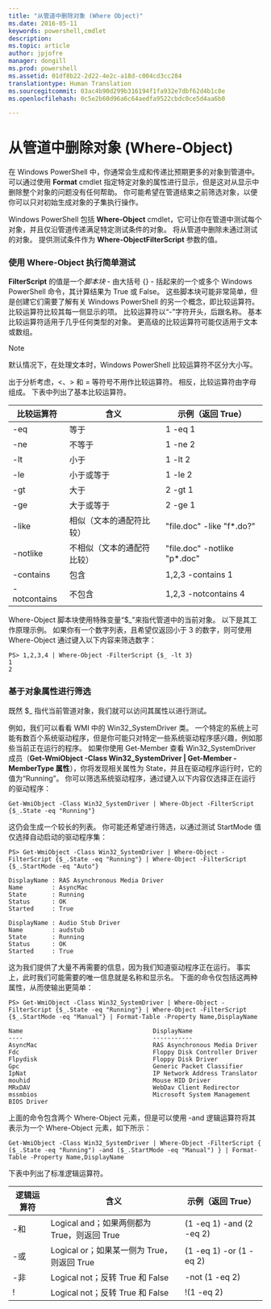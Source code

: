 ```yaml
---
title: "从管道中删除对象 (Where Object)"
ms.date: 2016-05-11
keywords: powershell,cmdlet
description: 
ms.topic: article
author: jpjofre
manager: dongill
ms.prod: powershell
ms.assetid: 01df8b22-2d22-4e2c-a18d-c004cd3cc284
translationtype: Human Translation
ms.sourcegitcommit: 03ac4b90d299b316194f1fa932e7dbf62d4b1c8e
ms.openlocfilehash: 0c5e2b60d96a6c64aedfa9522cbdc0ce5d4aa6b0

---
```


# 从管道中删除对象 (Where-Object)
在 Windows PowerShell 中，你通常会生成和传递比预期更多的对象到管道中。 可以通过使用 **Format** cmdlet 指定特定对象的属性进行显示，但是这对从显示中删除整个对象的问题没有任何帮助。 你可能希望在管道结束之前筛选对象，以便你可以只对初始生成对象的子集执行操作。

Windows PowerShell 包括 **Where\-Object** cmdlet，它可让你在管道中测试每个对象，并且仅沿管道传递满足特定测试条件的对象。 将从管道中删除未通过测试的对象。 提供测试条件作为 **Where\-ObjectFilterScript** 参数的值。

### 使用 Where\-Object 执行简单测试
**FilterScript** 的值是一个*脚本块* \- 由大括号 {} \- 括起来的一个或多个 Windows PowerShell 命令，其计算结果为 True 或 False。 这些脚本块可能非常简单，但是创建它们需要了解有关 Windows PowerShell 的另一个概念，即比较运算符。 比较运算符比较其每一侧显示的项。 比较运算符以“\-”字符开头，后跟名称。 基本比较运算符适用于几乎任何类型的对象。 更高级的比较运算符可能仅适用于文本或数组。

> [!NOTE]
> 默认情况下，在处理文本时，Windows PowerShell 比较运算符不区分大小写。

出于分析考虑，<、> 和 \= 等符号不用作比较运算符。 相反，比较运算符由字母组成。 下表中列出了基本比较运算符。

|比较运算符|含义|示例（返回 True）|
|-----------------------|-----------|--------------------------|
|\-eq|等于|1 \-eq 1|
|\-ne|不等于|1 \-ne 2|
|\-lt|小于|1 \-lt 2|
|\-le|小于或等于|1 \-le 2|
|\-gt|大于|2 \-gt 1|
|\-ge|大于或等于|2 \-ge 1|
|\-like|相似（文本的通配符比较）|"file.doc" \-like "f\*.do?"|
|\-notlike|不相似（文本的通配符比较）|"file.doc" \-notlike "p\*.doc"|
|\-contains|包含|1,2,3 \-contains 1|
|\-notcontains|不包含|1,2,3 \-notcontains 4|

Where\-Object 脚本块使用特殊变量“$\_”来指代管道中的当前对象。 以下是其工作原理示例。 如果你有一个数字列表，且希望仅返回小于 3 的数字，则可使用 Where\-Object 通过键入以下内容来筛选数字：

```
PS> 1,2,3,4 | Where-Object -FilterScript {$_ -lt 3}
1
2
```

### 基于对象属性进行筛选
既然 $\_ 指代当前管道对象，我们就可以访问其属性以进行测试。

例如，我们可以看看 WMI 中的 Win32\_SystemDriver 类。 一个特定的系统上可能有数百个系统驱动程序，但是你可能只对特定一些系统驱动程序感兴趣，例如那些当前正在运行的程序。 如果你使用 Get\-Member 查看 Win32\_SystemDriver 成员（**Get\-WmiObject \-Class Win32\_SystemDriver | Get\-Member \-MemberType 属性**），你将发现相关属性为 State，并且在驱动程序运行时，它的值为“Running”。 你可以筛选系统驱动程序，通过键入以下内容仅选择正在运行的驱动程序：

```
Get-WmiObject -Class Win32_SystemDriver | Where-Object -FilterScript {$_.State -eq "Running"}
```

这仍会生成一个较长的列表。 你可能还希望进行筛选，以通过测试 StartMode 值仅选择自动启动的驱动程序集：

```
PS> Get-WmiObject -Class Win32_SystemDriver | Where-Object -FilterScript {$_.State -eq "Running"} | Where-Object -FilterScript {$_.StartMode -eq "Auto"}

DisplayName : RAS Asynchronous Media Driver
Name        : AsyncMac
State       : Running
Status      : OK
Started     : True

DisplayName : Audio Stub Driver
Name        : audstub
State       : Running
Status      : OK
Started     : True
```

这为我们提供了大量不再需要的信息，因为我们知道驱动程序正在运行。 事实上，此时我们可能需要的唯一信息就是名称和显示名。 下面的命令仅包括这两种属性，从而使输出更简单：

```
PS> Get-WmiObject -Class Win32_SystemDriver | Where-Object -FilterScript {$_.State -eq "Running"} | Where-Object -FilterScript {$_.StartMode -eq "Manual"} | Format-Table -Property Name,DisplayName

Name                                    DisplayName
----                                    -----------
AsyncMac                                RAS Asynchronous Media Driver
Fdc                                     Floppy Disk Controller Driver
Flpydisk                                Floppy Disk Driver
Gpc                                     Generic Packet Classifier
IpNat                                   IP Network Address Translator
mouhid                                  Mouse HID Driver
MRxDAV                                  WebDav Client Redirector
mssmbios                                Microsoft System Management BIOS Driver
```

上面的命令包含两个 Where\-Object 元素，但是可以使用 \-and 逻辑运算符将其表示为一个 Where\-Object 元素，如下所示：

```
Get-WmiObject -Class Win32_SystemDriver | Where-Object -FilterScript { ($_.State -eq "Running") -and ($_.StartMode -eq "Manual") } | Format-Table -Property Name,DisplayName
```

下表中列出了标准逻辑运算符。

|逻辑运算符|含义|示例（返回 True）|
|--------------------|-----------|--------------------------|
|\-和|Logical and；如果两侧都为 True，则返回 True|(1 \-eq 1) \-and (2 \-eq 2)|
|\-或|Logical or；如果某一侧为 True，则返回 True|(1 \-eq 1) \-or (1 \-eq 2)|
|\-非|Logical not；反转 True 和 False|\-not (1 \-eq 2)|
|\!|Logical not；反转 True 和 False|\!(1 \-eq 2)|




<!--HONumber=Jun16_HO4-->


